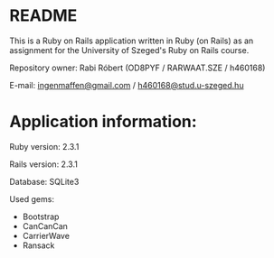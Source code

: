 # README

This is a Ruby on Rails application written in Ruby (on Rails) as an assignment for the University of Szeged's Ruby on Rails course.

Repository owner: Rabi Róbert (OD8PYF / RARWAAT.SZE / h460168)

E-mail: ingenmaffen@gmail.com / h460168@stud.u-szeged.hu

# Application information:

Ruby version: 2.3.1

Rails version: 2.3.1

Database: SQLite3

Used gems: 
* Bootstrap
* CanCanCan
* CarrierWave
* Ransack
